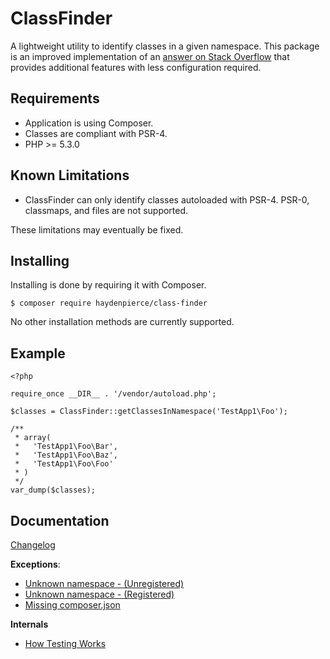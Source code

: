 ClassFinder
===========

A lightweight utility to identify classes in a given namespace.  This package is an improved implementation of an
 [answer on Stack Overflow](https://stackoverflow.com/a/40229665/3000068) that provides additional features with less
 configuration required.

Requirements
------------

 * Application is using Composer.
 * Classes are compliant with PSR-4.
 * PHP >= 5.3.0
 
Known Limitations
-----------------

* ClassFinder can only identify classes autoloaded with PSR-4. PSR-0, classmaps, and files are not supported.

These limitations may eventually be fixed.

Installing
----------

Installing is done by requiring it with Composer.

```
$ composer require haydenpierce/class-finder
```

No other installation methods are currently supported.

Example
-------

```
<?php

require_once __DIR__ . '/vendor/autoload.php';

$classes = ClassFinder::getClassesInNamespace('TestApp1\Foo');

/**
 * array(
 *   'TestApp1\Foo\Bar',
 *   'TestApp1\Foo\Baz',
 *   'TestApp1\Foo\Foo'
 * )
 */
var_dump($classes);
```
 
Documentation
-------------

[Changelog](docs/changelog.md)

**Exceptions**:

* [Unknown namespace - (Unregistered)](docs/exceptions/unregisteredRoot.md)
* [Unknown namespace - (Registered)](docs/exceptions/unknownSubNamespace.md)
* [Missing composer.json](docs/exceptions/missingComposerConfig.md)

**Internals**

* [How Testing Works](docs/testing.md)